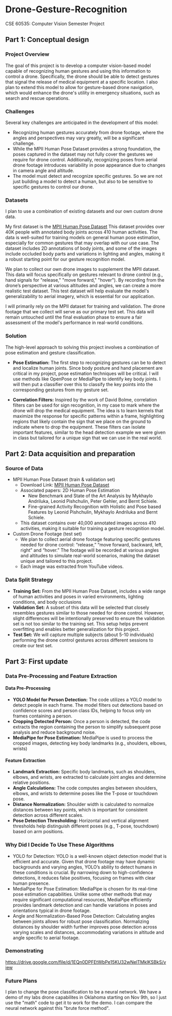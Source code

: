 # Drone-Gesture-Recognition

CSE 60535: Computer Vision Semester Project

## Part 1: Conceptual design

### Project Overview
The goal of this project is to develop a computer vision-based model capable of recognizing human gestures and using this information to control a drone. Specifically, the drone should be able to detect gestures that signal the release of medical equipment at a specific location. I also plan to extend this model to allow for gesture-based drone navigation, which would enhance the drone's utility in emergency situations, such as search and rescue operations.

### Challenges
Several key challenges are anticipated in the development of this model:
- Recognizing human gestures accurately from drone footage, where the angles and perspectives may vary greatly, will be a significant challenge.
- While the MPII Human Pose Dataset provides a strong foundation, the poses captured in the dataset may not fully cover the gestures we require for drone control. Additionally, recognizing poses from aerial drone footage introduces variability in pose appearance due to changes in camera angle and altitude.
- The model must detect and recognize specific gestures. So we are not just building a model to detect a human, but also to be sensitive to specific gestures to control our drone. 

### Datasets
I plan to use a combination of existing datasets and our own custom drone data. 

My first dataset is the [MPII Human Pose Dataset](http://human-pose.mpi-inf.mpg.de/) This dataset provides over 40K people with annotated body joints across 410 human activities. The data is well-suited for training models on general human pose estimation, especially for common gestures that may overlap with our use case. The dataset includes 2D annotations of body joints, and some of the images include occluded body parts and variations in lighting and angles, making it a robust starting point for our gesture recognition model. 

We plan to collect our own drone images to supplement the MPII dataset. This data will focus specifically on gestures relevant to drone control (e.g., hand signals for "release," "move forward," "hover"). By recording from the drone’s perspective at various altitudes and angles, we can create a more realistic test dataset. This test dataset will help evaluate the model's generalizability to aerial imagery, which is essential for our application.

I will primarily rely on the MPII dataset for training and validation. The drone footage that we collect will serve as our primary test set. This data will remain untouched until the final evaluation phase to ensure a fair assessment of the model's performance in real-world conditions.

### Solution

The high-level approach to solving this project involves a combination of pose estimation and gesture classification.

- **Pose Estimation:** The first step to recognizing gestures can be to detect and localize human joints. Since body posture and hand placement are critical in my project, pose estimation techniques will be critical. I will use methods like OpenPose or MediaPipe to identify key body joints. I will then put a classifier over this to classify the key points into the corresponding gestures from my gesture set.

- **Correlation Filters:** Inspired by the work of David Bolme, correlation filters can be used for sign recognition, in my case to mark where the drone will drop the medical equipment. The idea is to learn kernels that maximize the response for specific patterns within a frame, highlighting regions that likely contain the sign that we place on the ground to indicate where to drop the equipment. These filters can isolate important features, similar to the head detection example we were given in class but tailored for a unique sign that we can use in the real world.

## Part 2: Data acquisition and preparation

### Source of Data

- MPII Human Pose Dataset (train & validation set)
    - Download Link: [MPII Human Pose Dataset](http://human-pose.mpi-inf.mpg.de/)
    - Associated papers: 2D Human Pose Estimation
        - New Benchmark and State of the Art Analysis by Mykhaylo Andriluka, Leonid Pishchulin, Peter Gehler, and Bernt Schiele.
        - Fine-grained Activity Recognition with Holistic and Pose based Features by Leonid Pishchulin, Mykhaylo Andriluka and Bernt Schiele.
    - This dataset contains over 40,000 annotated images across 410 activities, making it suitable for training a gesture recognition model.
- Custom Drone Footage (test set)
    - We plan to collect aerial drone footage featuring specific gestures needed for drone control: “release,” “move forward, backward, left, right” and “hover.” The footage will be recorded at various angles and altitudes to simulate real-world scenarios, making the dataset unique and tailored to this project.
    - Each image was extracted from YouTube videos. 

### Data Split Strategy 

- **Training Set:** From the MPII Human Pose Dataset, includes a wide range of human activities and poses in varied environments, lighting conditions, and body occlusions
- **Validation Set:** A subset of this data will be selected that closely resembles gestures similar to those needed for drone control. However, slight differences will be intentionally preserved to ensure the validation set is not too similar to the training set. This setup helps prevent overfitting and enables better generalization for this project.
- **Test Set:** We will capture multiple subjects (about 5-10 individuals) performing the drone control gestures across different sessions to create our test set.

## Part 3: First update

### Data Pre-Processing and Feature Extraction

#### Data Pre-Processing

- **YOLO Model for Person Detection:** The code utilizes a YOLO model to detect people in each frame. The model filters out detections based on confidence scores and person class IDs, helping to focus only on frames containing a person.
- **Cropping Detected Person:** Once a person is detected, the code extracts the region containing the person to simplify subsequent pose analysis and reduce background noise.
- **MediaPipe for Pose Estimation:** MediaPipe is used to process the cropped images, detecting key body landmarks (e.g., shoulders, elbows, wrists)

#### Feature Extraction

- **Landmark Extraction:** Specific body landmarks, such as shoulders, elbows, and wrists, are extracted to calculate joint angles and determine relative positions.
- **Angle Calculations:** The code computes angles between shoulders, elbows, and wrists to determine poses like the T-pose or touchdown pose.
- **Distance Normalization:** Shoulder width is calculated to normalize distances between key points, which is important for consistent detection across different scales.
- **Pose Detection Thresholding:** Horizontal and vertical alignment thresholds help distinguish different poses (e.g., T-pose, touchdown) based on arm positions.

### Why Did I Decide To Use These Algorithms

- YOLO for Detection: YOLO is a well-known object detection model that is efficient and accurate. Given that drone footage may have dynamic backgrounds and varying angles, YOLO’s ability to detect humans in these conditions is crucial. By narrowing down to high-confidence detections, it reduces false positives, focusing on frames with clear human presence.
- MediaPipe for Pose Estimation: MediaPipe is chosen for its real-time pose estimation capabilities. Unlike some other methods that may require significant computational resources, MediaPipe efficiently provides landmark detection and can handle variations in poses and orientations typical in drone footage.
- Angle and Normalization-Based Pose Detection: Calculating angles between joints allows for robust pose classification. Normalizing distances by shoulder width further improves pose detection across varying scales and distances, accommodating variations in altitude and angle specific to aerial footage.

### Demonstrating

https://drive.google.com/file/d/1EQn0DPFEtWbPe15KU32wNelTMklKSBkS/view

### Future Plans

I plan to change the pose classification to be a neural network. We have a demo of my labs drone capabilites in Oklahoma starting on Nov 9th, so I just use the "math" code to get it to work for the demo. I can compare the neural network against this "brute force method". 
